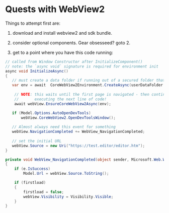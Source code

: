 # Quests with WebView2

Things to attempt first are:


1. download and install webview2 and sdk bundle. 

2. consider optional components. Gear obsesseed? goto 2.

3. get to a point where you have this code running:



```csharp
// called from Window Constructor after InitializeComponent()
// note: the `async void` signature is required for environment init
async void InitializeAsync()
{
   // must create a data folder if running out of a secured folder that can't write like Program Files
   var env = await  CoreWebView2Environment.CreateAsync(userDataFolder: 	Path.Combine(Path.GetTempPath(),"MarkdownMonster_Browser"));
   
    // NOTE: this waits until the first page is navigated - then continues
    //       executing the next line of code!
    await webView.EnsureCoreWebView2Async(env);

   if (Model.Options.AutoOpenDevTools)
       webView.CoreWebView2.OpenDevToolsWindow();
   
   // Almost always need this event for something    
   webView.NavigationCompleted += WebView_NavigationCompleted;
   
   // set the initial URL
   webView.Source = new Uri("https://test.editor/editor.htm");
}

private void WebView_NavigationCompleted(object sender, Microsoft.Web.WebView2.Core.CoreWebView2NavigationCompletedEventArgs e)
{
    if (e.IsSuccess)
        Model.Url = webView.Source.ToString();

    if (firstload)
    {
        firstload = false;
        webView.Visibility = Visibility.Visible;
    }
}



